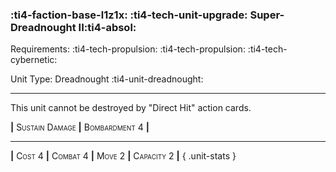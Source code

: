 ### :ti4-faction-base-l1z1x: :ti4-tech-unit-upgrade: **Super-Dreadnought II**:ti4-absol:

Requirements: :ti4-tech-propulsion: :ti4-tech-propulsion: :ti4-tech-cybernetic:

Unit Type: Dreadnought :ti4-unit-dreadnought:

---

This unit cannot be destroyed by "Direct Hit" action cards.

__|__ <span style="font-variant:small-caps;">Sustain Damage</span> __|__ <span style="font-variant:small-caps;">Bombardment 4</span> __|__

---

__|__ <span style="font-variant:small-caps;">Cost 4</span> __|__ <span style="font-variant:small-caps;">Combat 4</span> __|__ <span style="font-variant:small-caps;">Move 2</span> __|__ <span style="font-variant:small-caps;">Capacity 2</span> __|__
{ .unit-stats }
